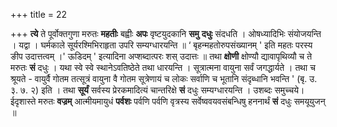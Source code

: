 +++
title = 22

+++
**त्ये** ते पूर्वोक्तगुणा मरुतः **महतीः** बह्वीः **अपः** वृष्टयुदकानि **समु** **दधुः** संदधति । ओषध्यादिभिः संयोजयन्ति । यद्वा । घर्मकाले सूर्यरश्मिभिराहृता उपरि सम्यग्धारयन्ति ॥ ‘ बृहन्महतोरुपसंख्यानम् ' इति महतः परस्य ङीप उदात्तत्वम् ।' ऊडिदम् ' इत्यादिना अप्शब्दात्परः शस् उदात्तः ॥ तथा **क्षोणी** क्षोण्यौ द्यावापृथिव्यौ च ते मरुतः **सं** दधुः । यथा स्वे स्वे स्थानेऽवतिष्ठेते तथा धारयन्ति । सूत्रात्मना वायुना सर्वं जगद्धार्यते । तथा च श्रूयते - वायुर्वै गोतम तत्सूत्रं वायुना वै गोतम सूत्रेणायं च लोकः सर्वाणि च भूतानि संदृब्धानि भवन्ति ' (बृ. उ. ३. ७. २) इति । तथा **सूर्यं** सर्वस्य प्रेरकमादित्यं चान्तरिक्षे **सं** दधुः सम्यग्धारयन्ति । उशब्दः समुच्चये। ईदृशास्ते मरुतः **वज्रम्** आत्मीयमायुधं **पर्वशः** पर्वणि पर्वणि वृत्रस्य सर्वेष्ववयवसंबन्धिषु हननार्थं **सं** दधुः समयूयुजन् ॥